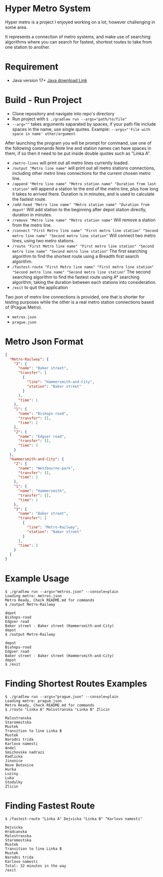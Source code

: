 # Hyper Metro System

Hyper metro is a project I enjoyed working on a lot, however challenging in some area.

It represents a connection of metro systems, and make use of searching algorithms where you can search for fastest, shortest routes to take from one station to another.

# Requirement
- Java version 17+ <a href="https://www.oracle.com/de/java/technologies/downloads/">Java download Link</a>

# Build - Run Project
- Clone repository and navigate into repo's directory
- Run project with `$ ./gradlew run --args="path/to/file"`
- `--arg=""` takes arguments saparated by spaces, if your path file include spaces in the name, use single quotes.
  Example: `--args="'File with space in name' other/argument`


After launching the program you will be prompt for command, use one of the following commands
Note line and station names can have spaces in them, if so then it need to be put inside double quotes such as "Linka A".
- `/metro-lines` will print out all metro lines currently loaded.
- `/output "Metro line name"` will print out all metro stations connections, including other metro lines connections for the current chosen metro line.
- `/append "Metro line name" "Metro station name" "Duration from last station"` will append a station to the end of the metro line, plus how long it takes to arrived there. Duration is in minutes, and is used to calculate the fastest route.
- `/add-head "Metro line name" "Metro station name" "Duration from depot"` Will add station to the beginning after depot station directly, duration in minutes.
- `/remove "Metro line name" "Metro station name"` Will remove a station from the metro line.
- `/connect "First Metro line name" "First metro line station" "Second metro line name" "Second metro line station"` Will connect two metro lines, using two metro stations.
- `/route "First Metro line name" "First metro line station" "Second metro line name" "Second metro line station"` The first searching algorithm to find the shortest route using a Breadth first search algorithm.
- `/fastest-route "First Metro line name" "First metro line station" "Second metro line name" "Second metro line station"` The second searching algorithm to find the fastest route using A* searching algorithm, taking the duration between each stations into consideration.
- `/exit` to quit the application

Two json of metro line connections is provided, one that is shorter for testing purposes while the other is a real metro station connections based of (Prague Metro).
- `metros.json`
- `prague.json`

# Metro Json Format
```json
{
  "Metro-Railway": {
    "3": {
      "name": "Baker street",
      "transfer": [
        {
          "line": "Hammersmith-and-City",
          "station": "Baker street"
        }
      ],
      "time": 1
    },
    "1": {
      "name": "Bishops-road",
      "transfer": [],
      "time": 2
    },
    "2": {
      "name": "Edgver road",
      "transfer": [],
      "time": 3
    }
  },
  "Hammersmith-and-City": {
    "2": {
      "name": "Westbourne-park",
      "transfer": [],
      "time": 3
    },
    "1": {
      "name": "Hammersmith",
      "transfer": [],
      "time": 1
    },
    "3": {
      "name": "Baker street",
      "transfer": [
        {
          "line": "Metro-Railway",
          "station": "Baker street"
        }
      ],
      "time": 3
    }
  }
}
```
# Example Usage
```
$ ./gradlew run --args="metros.json" --console=plain
Loading metro: metros.json
Metro Ready, Check README.md for commands
$ /output Metro-Railway

depot
Bishops-road
Edgver road
Baker street - Baker street (Hammersmith-and-City)
depot
$ /output Metro-Railway

depot
Bishops-road
Edgver road
Baker street - Baker street (Hammersmith-and-City)
depot
$ /exit
```

# Finding Shortest Routes Examples
```
$ ./gradlew run --args="prague.json" --console=plain
Loading metro: prague.json
Metro Ready, Check README.md for commands
$ /route "Linka A" Malostranska "Linka B" Zlicin

Malostranska
Staromestska
Mustek
Transition to line Linka B
Mustek
Narodni trida
Karlovo namesti
Andel
Smichovske nadrazi
Radlicka
Jinonice
Nove Butovice
Hurka
Luziny
Luka
Stodulky
Zlicin
```
# Finding Fastest Route
```
$ /fastest-route "Linka A" Dejvicka "Linka B" "Karlovo namesti"

Dejvicka
Hradcanska
Malostranska
Staromestska
Mustek
Transition to line Linka B
Mustek
Narodni trida
Karlovo namesti
Total: 32 minutes in the way
/exit
```
